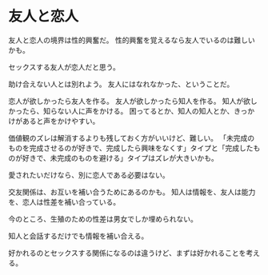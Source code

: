 # 友人と恋人

友人と恋人の境界は性的興奮だ。
性的興奮を覚えるなら友人でいるのは難しいかも。

セックスする友人が恋人だと思う。

助け合えない人とは別れよう。
友人にはなれなかった、ということだ。

恋人が欲しかったら友人を作る。
友人が欲しかったら知人を作る。
知人が欲しかったら、知らない人に声をかける。
困ってるとか、知人の知人とか、きっかけがあると声をかけやすい。

価値観のズレは解消するよりも残しておく方がいいけど、難しい。
「未完成のものを完成させるのが好きで、完成したら興味をなくす」タイプと「完成したものが好きで、未完成のものを避ける」タイプはズレが大きいかも。

愛されたいだけなら、別に恋人である必要はない。

交友関係は、お互いを補い合うためにあるのかも。
知人は情報を、友人は能力を、恋人は性差を補い合っている。

今のところ、生殖のための性差は男女でしか埋められない。

知人と会話するだけでも情報を補い合える。

好かれるのとセックスする関係になるのは違うけど、まずは好かれることを考える。
